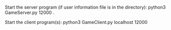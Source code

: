 Start the server program (if user information file is in the directory):
python3 GameServer.py 12000 .

Start the client program(s):
python3 GameClient.py localhost 12000
